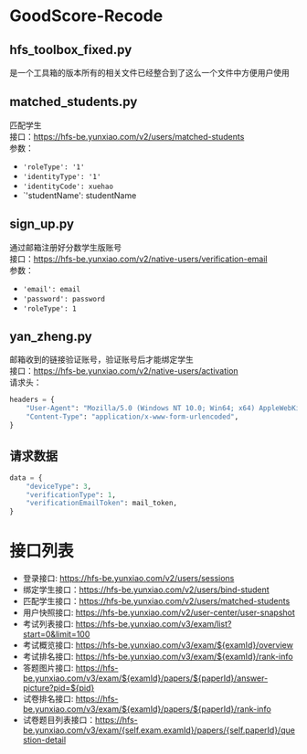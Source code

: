 # GoodScore-Recode

## hfs_toolbox_fixed.py
是一个工具箱的版本所有的相关文件已经整合到了这么一个文件中方便用户使用

## matched_students.py
匹配学生  
接口：https://hfs-be.yunxiao.com/v2/users/matched-students  
参数：  
- `'roleType': '1'`  
- `'identityType': '1'`  
- `'identityCode': xuehao`  
- `'studentName': studentName

## sign_up.py
通过邮箱注册好分数学生版账号  
接口：https://hfs-be.yunxiao.com/v2/native-users/verification-email  
参数：  
- `'email': email`  
- `'password': password`  
- `'roleType': 1`

## yan_zheng.py
邮箱收到的链接验证账号，验证账号后才能绑定学生  
接口：https://hfs-be.yunxiao.com/v2/native-users/activation  
请求头：  
```python
headers = {
    "User-Agent": "Mozilla/5.0 (Windows NT 10.0; Win64; x64) AppleWebKit/537.36 (KHTML, like Gecko) Chrome/101.0.0.0 Safari/537.36",
    "Content-Type": "application/x-www-form-urlencoded",
}
```

## 请求数据

```python
data = {
    "deviceType": 3,
    "verificationType": 1,
    "verificationEmailToken": mail_token,
}
```

# 接口列表
- 登录接口: https://hfs-be.yunxiao.com/v2/users/sessions     
- 绑定学生接口：https://hfs-be.yunxiao.com/v2/users/bind-student    
- 匹配学生接口：https://hfs-be.yunxiao.com/v2/users/matched-students     
- 用户快照接口: https://hfs-be.yunxiao.com/v2/user-center/user-snapshot  
- 考试列表接口: https://hfs-be.yunxiao.com/v3/exam/list?start=0&limit=100    
- 考试概览接口: https://hfs-be.yunxiao.com/v3/exam/${examId}/overview    
- 考试排名接口: https://hfs-be.yunxiao.com/v3/exam/${examId}/rank-info  
- 答题图片接口: https://hfs-be.yunxiao.com/v3/exam/${examId}/papers/${paperId}/answer-picture?pid=${pid}    
- 试卷排名接口: https://hfs-be.yunxiao.com/v3/exam/${examId}/papers/${paperId}/rank-info    
- 试卷题目列表接口：https://hfs-be.yunxiao.com/v3/exam/{self.exam.examId}/papers/{self.paperId}/question-detail  
